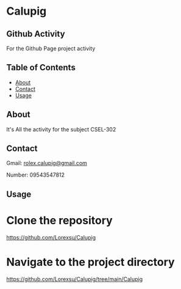 # Calupig

## Github Activity 

For the Github Page project activity

## Table of Contents

- [About](#about)
- [Contact](#contact)
- [Usage](#usage)

## About

It's All the activity for the subject CSEL-302

## Contact
Gmail: rolex.calupig@gmail.com

Number: 09543547812

## Usage
# Clone the repository
https://github.com/Lorexsu/Calupig

# Navigate to the project directory
https://github.com/Lorexsu/Calupig/tree/main/Calupig



